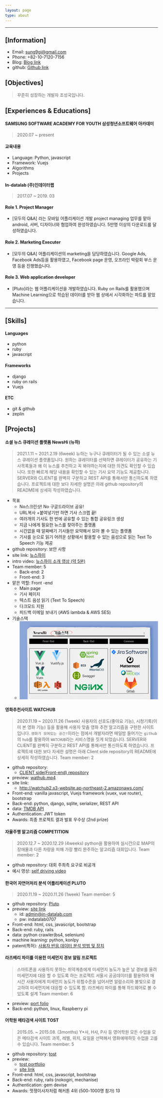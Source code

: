 ```yaml
---
layout: page
type: about
---
```


---
## [Information]

- Email: sung9gi@gmail.com
- Phone: +82-10-7120-7156
- Blog: [Blog link](https://likelionSungGuk.github.io)
- github: [Github link](https://github.com/likelionSungGuk/) 



## [Objectives]

> 꾸준히 성장하는 개발자 조성국입니다.



## [Experiences & Educations]

#### SAMSUNG SOFTWARE ACADEMY FOR YOUTH 삼성청년소프트웨어 아카데미

> 2020.07 ~ present

#### 교육내용

- Language: Python, javascript
- Framework: Vuejs
- Algorithms
- Projects



#### In-datalab (주)인데이터랩 

> 2017.07 ~ 2019. 03

#### Role 1. Project Manager

- [모두의 Q&A] 라는 모바일 어플리케이션 개발 project managing 업무를 맡아 android, 서버, 디자이너와 협업하여 완성하였습니다. 5만명 이상의 다운로드를 달성하였습니다.

#### Role 2. Marketing Executer

- [모두의 Q&A] 어플리케이션의 marketing을 담당하였습니다. Google Ads, Facebook Ads등을 활용하였고, Facebook page 운영, 오프라인 박람회 부스 운영 등을 진행했습니다.

#### Role 3. Web application developer

- [Pluto]라는 웹 어플리케이션을 개발하였습니다. Ruby on Rails를 활용했으며 Machine Learning으로 학습된 데이터를 받아 웹 상에서 시각화하는 파트를 맡았습니다.



---

## [Skills]

#### Languages

- python
- ruby
- javascript



#### Frameworks

- django
- ruby on rails
- Vuejs



#### ETC

- git & github
- zeplin



## [Projects]

#### 소셜 뉴스 큐레이션 플랫폼 NewsHi (뉴하)

>  2021.1.11 ~ 2021.2.19 (6week)
> 뉴하는 누구나 큐레이터가 될 수 있는 소셜 뉴스 큐레이션 플랫폼입니다.
> 원하는 큐레이터를 선택하면 큐레이터가 공유하는 기사목록들과 왜 이 뉴스를 추천하고 꼭 봐야하는지에 대한 의견도 확인할 수 있습니다. 또한 빠르게 해당 내용을 확인할 수 있는 기사 요약 기능도 제공합니다.
> SERVER와 CLIENT를 완벽히 구분하고 REST API를 통해서만 통신하도록 하였습니다.
> 프로젝트에 대한 보다 자세한 설명은 아래 github repository의 README에 상세히 작성하였습니다.

- 목표
  - No스크린샷! No 구글드라이브 공유!
  - URL복사 +붙여넣기만 하면 기사 스크랩 끝!
  - 여러개의 기사도 한 번에 공유할 수 있는 통합 공유링크 생성
  - 지금 나에게 필요한 뉴스를 찾아주는 플랫폼
  - 시간없을 때 알짜배기 기사들만 요약해서 모아 볼 수 있는 플랫폼
  - 기사를 눈으로 읽기 어려운 상황에서 활용할 수 있는 음성으로 읽는 Text To Speech 기능 제공
- github repository: 보안 사항
- site link: [뉴스하이](http://13.209.219.14)
- intro video: [뉴스하이 소개 영상 (약 5분)](https://youtu.be/F5Eb9w7tA2A)
- Team member: 5 
  - Back-end: 2
  - Front-end: 3
- 맡은 역할: Front -end
  - Main page
  - 기사 페이지
  - 텍스트 음성 읽기 (Text To Speech)
  - 다크모드 지원
  - 피드백 이메일 보내기 (AWS lambda & AWS SES)
- 기술스택
  - ![뉴하 기술스택](index.assets/skillset.png)



#### 영화추천사이트 WATCHUB

> 2020.11.19 ~ 2020.11.26 (1week)
>사용자의 선호도(좋아요 기능), 시청기록(이미 본 영화 기능) 등을 활용해 사용자 맞춤 영화 추천 알고리즘을 구현한 사이트입니다.
> `영화가 모여있는 공간!`이라는 점에서 개발자라면 매일밤 들어가는 `github`의 `hub`를 활용하여 `WATCHUB`라는 서비스명을 짓게 되었습니다.
>SERVER와 CLIENT를 완벽히 구분하고 REST API를 통해서만 통신하도록 하였습니다.
> 프로젝트에 대한 보다 자세한 설명은 아래 Client side repository의 README에 상세히 작성하였습니다.
>Team member: 2

- github repository: 
  - [CLIENT side(Front-end) repository](https://github.com/likelionSungGuk/watchub-front)
- preview: [wathub.mp4](/assets/data/watchub.mp4)
- site link:
  - http://watchub2.s3-website.ap-northeast-2.amazonaws.com/
- Front-end: vanilla javascript, Vuejs framework (vuex, vue router), bootstrap
- Back-end: python, django, sqlite, serializer, REST API
- data: [TMDB API](https://developers.themoviedb.org/3/getting-started/introduction) 
- Authentication: JWT token
- Awards: 최종 프로젝트 결과 발표 우수상 (2nd prize)



#### 자율주행 알고리즘 COMPETITION

> 2020.12.7 ~ 2020.12.29 (4weeks)
>python을 활용하여 실시간으로 MAP의 장애물과 다른 차량을 피해 가장 빨리 완주하는 알고리즘 대회입니다.
> Team member: 2

- github repository: 대회 주최측 요구로 비공개
- 예시 영상: [self driving video](/assets/data/selfdriving.mp4)



#### 한국어 자연어처리 분석 어플리케이션 PLUTO

> 2020.11.19 ~ 2020.11.26 (1week)
>Team member: 5

- github repository: [Pluto](https://github.com/likelionSungGuk/pluto-planb)
- preview: [site link](https://pluto-planb2.herokuapp.com/)
  - id: admin@in-datalab.com
  - pw: indatalab0707
- Front-end: html, css, javascript, bootstrap
- Back-end: ruby, rails
- data: python crawler(bs4, selenium)
- machine learning: python, konlpy
- patent(특허): [사용자 반응 데이터 분석 방법 및 장치](http://kpat.kipris.or.kr/kpat/biblioa.do?method=biblioFrame&start=biblio&searchFg=N)



#### 라즈베리 파이를 이용한 미세먼지 경보 알림 프로젝트 

> 스마트폰을 사용하지 못하는 취약계층에게 미세먼지 농도가 높은 날 경보를 울려 미세먼지에 대응 할 수 있도록 하는 프로젝트
>서울시 공공데이터를 활용하여 매 시간 사용자에게 미세먼지 농도가 위험수준을 넘어서면 알람소리와 불빛으로 경고하여 미세먼지에 대응할 수 있도록 함.
> 라즈베리 파이를 통해 하드웨어로 볼 수 있도록 설계
>Team member: 6

- preview: [port folio](/assets/data/융기프_해커톤포스터.pdf)
- Back-end: python, linux, Raspberry pi



#### 어학원 메타검색 사이트 TOST

>  2015.05. ~ 2015.08.  (3months)
>Y*사, H사, P사 등 영어학원 모든 수업을 모은 메타검색 사이트
>  과목, 레벨, 위치, 요일을 선택해서 영화예매하듯 수업을 고를 수 있습니다.
>Team member: 5    

- github repository: [tost](https://github.com/likelionSungGuk/tost)
- preview:
  - [tost portfolio](/assets/data/토스토tost_포트폴리오.pdf)
  - [site link](http://tostenglish.herokuapp.com/)
- Front-end: html, css, javascript, bootstrap
- Back-end: ruby, rails (nokogiri, mechanise)
- Authentication: gem devise
- Awards: 멋쟁이사자처럼 해커톤 4위 (500-1000명 참가) 13